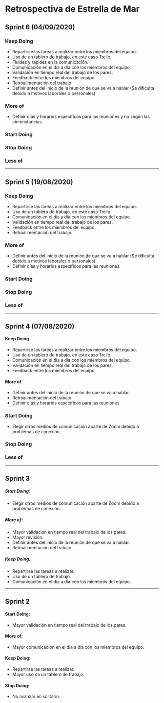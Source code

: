 # Retrospectiva de Estrella de Mar

## Sprint 6 (04/09/2020)

### Keep Doing

-   Repartirse las tareas a realizar entre los miembros del equipo.
-   Uso de un tablero de trabajo, en este caso Trello.
-   Fluidez y rapidez en la comunicación.
-   Comunicación en el dia a dia con los miembros del equipo.
-   Validación en tiempo real del trabajo de los pares.
-   Feedback entre los miembros del equipo.
-   Retroalimentación del trabajo.
-   Definir antes del inicio de la reunión de que se va a hablar (Se dificulta debido a motivos laborales o personales)

### More of

-   Definir días y horarios específicos para las reuniones y no según las circunstancias.


### Start Doing
### Stop Doing
### Less of

---

## Sprint 5 (19/08/2020)

### Keep Doing

-   Repartirse las tareas a realizar entre los miembros del equipo.
-   Uso de un tablero de trabajo, en este caso Trello.
-   Comunicación en el dia a dia con los miembros del equipo.
-   Validación en tiempo real del trabajo de los pares.
-   Feedback entre los miembros del equipo.
-   Retroalimentación del trabajo.

### More of

-   Definir antes del inicio de la reunión de que se va a hablar (Se dificulta debido a motivos laborales o personales)
-   Definir días y horarios específicos para las reuniones.


### Start Doing
### Stop Doing
### Less of

---

## Sprint 4 (07/08/2020)

#### Keep Doing

-   Repartirse las tareas a realizar entre los miembros del equipo.
-   Uso de un tablero de trabajo, en este caso Trello.
-   Comunicación en el dia a dia con los miembros del equipo.
-   Validación en tiempo real del trabajo de los pares.
-   Feedback entre los miembros del equipo.

#### More of

-   Definir antes del inicio de la reunión de que se va a hablar.
-   Retroalimentación del trabajo.
-   Definir días y horarios específicos para las reuniones.

### Start Doing

- Elegir otros medios de comunicación aparte de Zoom debido a  problemas de conexión.

### Stop Doing

### Less of

---

## Sprint 3

##### Start Doing:
  - Elegir otros medios de comunicación aparte de Zoom debido a problemas de   conexión.

##### More of:
- Mayor validación en tiempo real del trabajo de los pares.
- Mayor revisión.
- Definir antes del inicio de la reunión de que se va a hablar.
- Retroalimentación del trabajo.

##### Keep Doing:
- Repartirse las tareas a realizar.
- Uso de un tablero de trabajo.
 - Comunicación en el dia a dia con los miembros del equipo.

---

## Sprint 2

#### Start Doing:
  - Mayor validación en tiempo real del trabajo de los pares.

#### More of:
- Mayor comunicación en el dia a dia con los miembros del equipo.

#### Keep Doing:
- Repartirse las tareas a realizar.
- Mayor uso de un tablero de trabajo.

#### Stop Doing:
- No avanzar en solitario.

